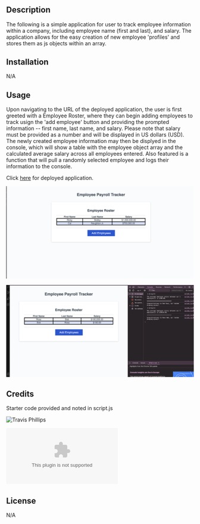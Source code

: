 # <PAYROLL-TRACKER>

## Description

The following is a simple application for user to track employee information within a company, including employee name (first and last), and salary.  The application allows for the easy creation of new employee 'profiles' and stores them as js objects within an array.

## Installation

N/A

## Usage

Upon navigating to the URL of the deployed application, the user is first greeted with a Employee Roster, where they can begin adding employees to track usign the 'add employee' button and providing the prompted information -- first name, last name, and salary.  Please note that salary must be provided as a number and will be displayed in US dollars (USD). The newly created employee information may then be displyed in the console, which will show a table with the employee object array and the calculated average salary across all employees entered.  Also featured is a function that will pull a randomly selected employee and logs their information to the console.

Click [here](https://travisgage.github.io/Challenge-3-Employee-Payroll-Tracker/) for deployed application.

![Screenshot of application](./assets/images/Employee%20tracker%20sceenshot%202.png)

![Screenshot of application with console](./assets/images/Employee%20tracker%20sceenshot%201.png)

## Credits

Starter code provided and noted in script.js

![Travis Phillips](https://github.com/Travisgage)

![email](travisgagephillips@gmail.com)

## License

N/A
